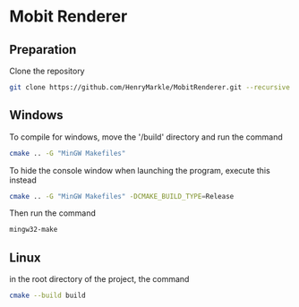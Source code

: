 # Mobit Renderer

## Preparation

Clone the repository

```bash
git clone https://github.com/HenryMarkle/MobitRenderer.git --recursive
```

## Windows

To compile for windows, move the '/build' directory and run the command

```bash
cmake .. -G "MinGW Makefiles"
```
To hide the console window when launching the program, execute this instead

```bash
cmake .. -G "MinGW Makefiles" -DCMAKE_BUILD_TYPE=Release
```

Then run the command

```bash
mingw32-make
```

## Linux

in the root directory of the project, the command

```bash
cmake --build build
```